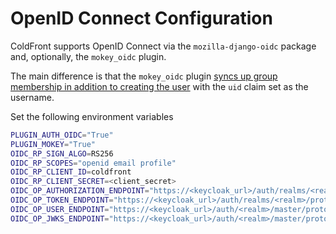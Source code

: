 # OpenID Connect Configuration

ColdFront supports OpenID Connect via the `mozilla-django-oidc` package and,
optionally, the `mokey_oidc` plugin.

The main difference is that the `mokey_oidc` plugin [syncs up group membership
in addition to creating the user](
https://github.com/ubccr/coldfront/blob/master/coldfront/plugins/mokey_oidc/auth.py)
with the `uid` claim set as the username.

Set the following environment variables
```bash
PLUGIN_AUTH_OIDC="True"
PLUGIN_MOKEY="True"
OIDC_RP_SIGN_ALGO=RS256
OIDC_RP_SCOPES="openid email profile"
OIDC_RP_CLIENT_ID=coldfront
OIDC_RP_CLIENT_SECRET=<client_secret>
OIDC_OP_AUTHORIZATION_ENDPOINT="https://<keycloak_url>/auth/realms/<realm>/protocol/openid-connect/auth"
OIDC_OP_TOKEN_ENDPOINT="https://<keycloak_url>/auth/realms/<realm>/protocol/openid-connect/token"
OIDC_OP_USER_ENDPOINT="https://<keycloak_url>/auth/<realm>/master/protocol/openid-connect/userinfo"
OIDC_OP_JWKS_ENDPOINT="https://<keycloak_url>/auth/<realm>/master/protocol/openid-connect/certs"
```
